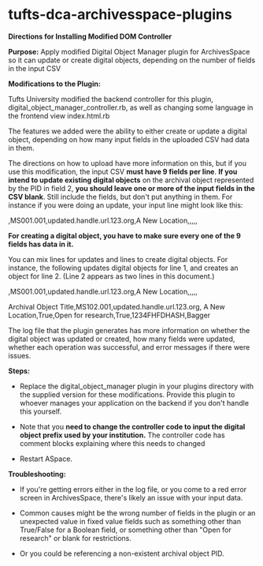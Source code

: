 # tufts-dca-archivesspace-plugins
**Directions for Installing Modified DOM Controller**

**Purpose:** Apply modified Digital Object Manager plugin for
ArchivesSpace so it can update or create digital objects, depending on
the number of fields in the input CSV

**Modifications to the Plugin:**

Tufts University modified the backend controller for this plugin,
digital\_object\_manager\_controller.rb, as well as changing some
language in the frontend view index.html.rb

The features we added were the ability to either create or update a
digital object, depending on how many input fields in the uploaded CSV
had data in them.

The directions on how to upload have more information on this, but if
you use this modification, the input CSV **must have 9 fields per
line**. **If you intend to update existing digital objects** on the
archival object represented by the PID in field 2, **you should leave
one or more of the input fields in the CSV blank**. Still include the
fields, but don't put anything in them. For instance if you were doing
an update, your input line might look like this:

,MS001.001,updated.handle.url.123.org,A New Location,,,,,

**For creating a digital object, you have to make sure every one of the
9 fields has data in it.**

You can mix lines for updates and lines to create digital objects. For
instance, the following updates digital objects for line 1, and creates
an object for line 2. (Line 2 appears as two lines in this document.)

,MS001.001,updated.handle.url.123.org,A New Location,,,,,

Archival Object Title,MS102.001,updated.handle.url.123.org, A New
Location,True,Open for research,True,1234FHFDHASH,Bagger

The log file that the plugin generates has more information on whether
the digital object was updated or created, how many fields were updated,
whether each operation was successful, and error messages if there were
issues.

**Steps:**

-   Replace the digital\_object\_manager plugin in your plugins
    directory with the supplied version for these modifications. Provide
    this plugin to whoever manages your application on the backend if
    you don't handle this yourself.

-   Note that you **need to change the controller code to input the
    digital object prefix used by your institution.** The controller
    code has comment blocks explaining where this needs to changed

-   Restart ASpace.

**Troubleshooting:**

-   If you're getting errors either in the log file, or you come to a
    red error screen in ArchivesSpace, there's likely an issue with your
    input data.

-   Common causes might be the wrong number of fields in the plugin or
    an unexpected value in fixed value fields such as something other
    than True/False for a Boolean field, or something other than "Open
    for research" or blank for restrictions.

-   Or you could be referencing a non-existent archival object PID.
